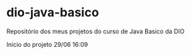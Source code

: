 # dio-java-basico
Repositório dos meus projetos do curso de Java Basico da DIO

Inicio do projeto 29/06 16:09

